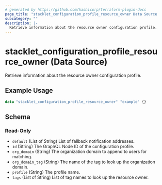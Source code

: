 ```yaml
---
# generated by https://github.com/hashicorp/terraform-plugin-docs
page_title: "stacklet_configuration_profile_resource_owner Data Source - terraform-provider-stacklet"
subcategory: ""
description: |-
  Retrieve information about the resource owner configuration profile.
---
```


# stacklet_configuration_profile_resource_owner (Data Source)

Retrieve information about the resource owner configuration profile.

## Example Usage

```terraform
data "stacklet_configuration_profile_resource_owner" "example" {}
```

<!-- schema generated by tfplugindocs -->
## Schema

### Read-Only

- `default` (List of String) List of fallback notification addresses.
- `id` (String) The GraphQL Node ID of the configuration profile.
- `org_domain` (String) The organization domain to append to users for matching.
- `org_domain_tag` (String) The name of the tag to look up the organization domain.
- `profile` (String) The profile name.
- `tags` (List of String) List of tag names to look up the resource owner.
